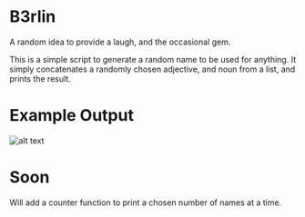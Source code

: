 # B3rlin
A random idea to provide a laugh, and the occasional gem. 

This is a simple script to generate a random name to be used for anything. It simply
concatenates a randomly chosen adjective, and noun from a list, and prints the result. 

# Example Output

![alt text](https://github.com/nins3i/B3rlin/blob/master/B3rlin.png)


# Soon
Will add a counter function to print a chosen number of names at a time. 
